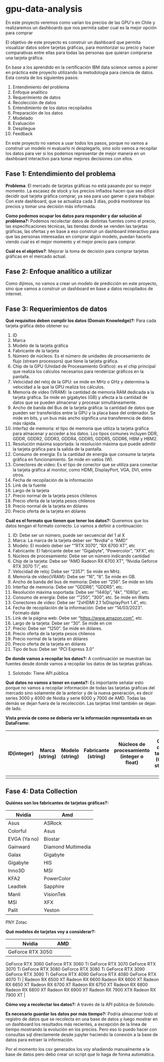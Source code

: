 # gpu-data-analysis
En este proyecto veremos como varían los precios de las GPU's en Chile y realizaremos un dashboards que nos permita saber cual es la mejor opción para comprar

El objetivo de este proyecto es construir un dashboard que permita visualizar datos sobre tarjetas gráficas, para monitorizar su precio y hacer comparativas entre ellas para todas las personas que quieran comprarse una tarjeta gráfica. 

En base a los aprendido en la certificación IBM data science vamos a poner en práctica este proyecto utilizando la metodología para ciencia de datos. Esta consta de los siguientes pasos:

1. Entendimiento del problema
2. Enfoque analítico
3. Requerimiento de datos
4. Recolección de datos
5. Entendimiento de los datos recopilados
6. Preparación de los datos
7. Modelado
8. Evaluación
9. Despliegue
10. Feedback

En este proyecto no vamos a usar todos los pasos, porque no vamos a construir un modelo ni evaluarlo ni desplegarlo, sino solo vamos a recopilar los datos para ver si los podemos representar de mejor manera en un dashboard interactivo para tomar mejores decisiones con ellos.

## Fase 1: Entendimiento del problema

**Problema**: El mercado de tarjetas gráficas no está pasando por su mejor momento. La escasez de stock y los precios inflados hacen que sea difícil decidir qué tarjeta gráfica comprar, ya sea para uso gamer o para trabajar. Con este dashboard, que se actualiza cada 3 días, podrá monitorear los precios y tomar una decisión más informada.

**Como podemos ocupar los datos para responder y dar solución al problema?:** Podemos recolectar datos de distintas fuentes como el precio, las especificaciones técnicas, las tiendas donde se venden las tarjetas gráficas, las ofertas y en base a eso construir un dashboard interactivo para que las personas interesadas en comprar algún modelo, puedan hacerlo viendo cual es el mejor momento y el mejor precio para comprar.

**Cuál es el objetivo?**: Mejorar la toma de decisión para comprar tarjetas gráficas en el mercado actual.

## Fase 2: Enfoque analítico a utilizar

Como dijimos, no vamos a crear un modelo de predicción en este proyecto, sino que vamos a construir un dashboard en base a datos recopilados de internet.

## Fase 3: Requerimientos de datos

**Qué requisitos deben cumplir los datos (Domain Knowledge)?:** Para cada tarjeta gráfica debo obtener su:

1. ID
2. Marca
3. Modelo de la tarjeta gráfica
4. Fabricante de la tarjeta
5. Número de núcleos: Es el número de unidades de procesamiento de flujo (stream processors) que tiene la tarjeta gráfica.
6. Chip de la GPU (Unidad de Procesamiento Gráfico): es el chip principal que realiza los cálculos necesarios para renderizar gráficos en la pantalla.
7. Velocidad del reloj de la GPU: se mide en MHz o GHz y determina la velocidad a la que la GPU realiza los cálculos.
8. Memoria de video (VRAM): la cantidad de memoria RAM dedicada a la tarjeta gráfica. Se mide en gigabytes (GB) y afecta a la cantidad de datos que se pueden almacenar y procesar simultáneamente.
9. Ancho de banda del Bus de la tarjeta gráfica: la cantidad de datos que pueden ser transferidos entre la GPU y la placa base del ordenador. Se mide en bits, y un bus más ancho significa una transferencia de datos más rápida.
10. Interfaz de memoria: el tipo de memoria que utiliza la tarjeta gráfica para almacenar y acceder a los datos. Los tipos comunes incluyen DDR, GDDR, GDDR2, GDDR3, GDDR4, GDDR5, GDDR5, GDDR6, HBM y HBM2.
11. Resolución máxima soportada: la resolución máxima que puede admitir la tarjeta gráfica para la salida de la pantalla.
12. Consumo de energía: Es la cantidad de energía que consume la tarjeta gráfica en funcionamiento. Se mide en vatios (W).
13. Conectores de video: Es el tipo de conector que se utiliza para conectar la tarjeta gráfica al monitor, como HDMI, DisplayPort, VGA, DVI, entre otros.
14. Fecha de recopilación de la información
15. Link de la fuente
16. Largo de la tarjeta
17. Precio normal de la tarjeta pesos chilenos
18. Precio oferta de la tarjeta pesos chilenos
19. Precio normal de la tarjeta en dólares
20. Precio oferta de la tarjeta en dólares

**Cuál es el formato que tienen que tener los datos?:** Queremos que los datos tengan el formato correcto. Lo vamos a definir a continuación: 

1. ID: Debe ser un número, puede ser secuencial del 1 al X
2. Marca: La marca de la tarjeta deber ser “Nvidia” o “AMD”
3. Modelo: El modelo deber ser “”RTX 3070”, “RX 6700 XT”, etc
4. Fabricante: El fabricante debe ser “Gigabyte”, “Powercolor”, “XFX”, etc
5. Núcleos de procesamiento: Debe ser un número indicando cantidad
6. Chip de la tarjeta: Debe ser “AMD Radeon RX 6700 XT”, “Nvidia Geforce RTX 3070 Ti”, etc
7. Velocidad de reloj: Debe ser “2357”. Se mide en MHz.
8. Memoria de video(VRAM): Debe ser “16”, “8”. Se mide en GB.
9. Ancho de banda del bus de memoria: Debe ser “256”. Se mide en bits
10. Interfaz de memoria: Debe ser “GDDR6”, “GDDR5”, etc.
11. Resolución máxima soportada: Debe ser “1440p”, “4k”, “1080p”, etc.
12. Consumo de energía: Debe ser “”250”, “300”, etc. Se mide en Watts
13. Conectores de video: Debe ser “2xHDMI 2.1 1xDisplayPort 1.4”, etc.
14. Fecha de recopilación de la información: Debe ser “14/03/2023”. Formato date
15. Link de la página web: Debe ser “https://www.amazon.com”, etc.
16. Largo de la tarjeta: Debe ser “30”. Se mide en cm
17. Precio: Debe ser “1250”. Se mide en dólares.
18. Precio oferta de la tarjeta pesos chilenos
19. Precio normal de la tarjeta en dólares
20. Precio oferta de la tarjeta en dólares
21. Tipo de bus: Debe ser “PCI Express 3.0”

**De donde vamos a recopilar los datos?:** A continuación se muestran las fuentes desde donde vamos a recopilar los datos de las tarjetas gráficas.

1. Solotodo: Tiene API pública

**Qué datos no vamos a tener en cuenta?:** Es importante señalar esto porque no vamos a recopilar información de todas las tarjetas gráficas del mercado sino solamente de la anterior y de la nueva generación, es decir series 3000 y 4000 de Nvidia y serie 6000 y 7000 de AMD. Todas las demás se dejan fuera de la recolección. Las tarjetas Intel también se dejan de lado.

**Vista previa de como se debería ver la información representada en un DataFrame:**

| ID(integer) | Marca (string) | Modelo (string) | Fabricante (string) | Núcleos de procesamiento (integer o float) | Chip de la tarjeta (GPU, string) | Velocidad del reloj (float) | Memoria de video (integer) | Ancho de banda del bus de memoria (float) | Interfaz de memoria (string) | Resolución maxima soportada (string) | Consumo de energía (integer) | Conectores de video (string) | Fecha de recopilación de la información (date) | Link de la pagina web (string) | Largo de la tarjeta | Ancho de la tarjeta | Precio (float) |
| --- | --- | --- | --- | --- | --- | --- | --- | --- | --- | --- | --- | --- | --- | --- | --- | --- | --- |
|  |  |  |  |  |  |  |  |  |  |  |  |  |  |  |  |  |  |

## Fase 4: Data Collection

**Quiénes son los fabricantes de tarjetas gráficas?:** 

| Nvidia | Amd |
| --- | --- |
| Asus | ASRock
Colorful | Asus
EVGA (Ya no) | Biostar
Gainward | Diamond Multimedia
Galax | Gigabyte
Gigabyte | HIS
Inno3D | MSI
KFA2 | PowerColor
Leadtek | Sapphire
Manli | VisionTek
MSI | XFX
Palit | Yeston
PNY
Zotac 

**Qué modelos de tarjetas voy a considerar?:**

| Nvidia | AMD |
| --- | --- |
| GeForce RTX 3050
GeForce RTX 3060
GeForce RTX 3060 Ti
GeForce RTX 3070
GeForce RTX 3070 Ti
GeForce RTX 3080
GeForce RTX 3080 Ti
GeForce RTX 3090
GeForce RTX 3090 Ti
GeForce RTX 4090
GeForce RTX 4080
GeForce RTX 4070 Ti | Radeon RX 6500 XT
Radeon RX 6600
Radeon RX 6600 XT
Radeon RX 6650 XT
Radeon RX 6700 XT
Radeon RX 6750 XT
Radeon RX 6800
Radeon RX 6800 XT
Radeon RX 6900 XT
Radeon RX 7900 XTX
Radeon RX 7900 XT |

**Cómo voy a recolectar los datos?:** A través de la API pública de Solotodo.

**Es necesario guardar los datos por más tiempo?:** Podría almacenar todo el registro de datos que se recolecta en una base de datos y luego mostrar en un dashboard los resultados más recientes, a excepción de la linea de tiempo mostrando la evolución en los precios. Pero eso lo puedo hacer con consultas sql directamente desde jupyter haciendo la conexión a la base de datos para extraer la información.

Por el momento los csv generados los voy añadiendo manualmente a la base de datos pero debo crear un script que lo haga de forma automática.
